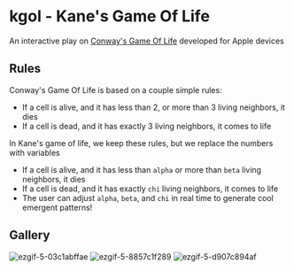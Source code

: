 # kgol - Kane's Game Of Life
An interactive play on [Conway's Game Of Life](https://en.wikipedia.org/wiki/Conway%27s_Game_of_Life) developed for Apple devices

## Rules
Conway's Game Of Life is based on a couple simple rules:
- If a cell is alive, and it has less than 2, or more than 3 living neighbors, it dies
- If a cell is dead, and it has exactly 3 living neighbors, it comes to life

In Kane's game of life, we keep these rules, but we replace the numbers with variables
- If a cell is alive, and it has less than `alpha` or more than `beta` living neighbors, it dies
- If a cell is dead, and it has exactly `chi` living neighbors, it comes to life
- The user can adjust `alpha`, `beta`, and `chi` in real time to generate cool emergent patterns!

## Gallery
![ezgif-5-03c1abffae](https://github.com/user-attachments/assets/cb146ba7-894f-4cc0-a871-88ac6b421873)
![ezgif-5-8857c1f289](https://github.com/user-attachments/assets/28730ff2-a293-4879-bec6-a61200ac0e95)
![ezgif-5-d907c894af](https://github.com/user-attachments/assets/8a084dd5-aee0-47c9-9fa4-772ded074863)

